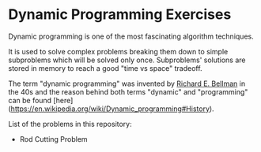 # Dynamic Programming Exercises

Dynamic programming is one of the most fascinating algorithm techniques. 

It is used to solve complex problems breaking them down to simple subproblems which will be solved only once.
Subproblems' solutions are stored in memory to reach a good "time vs space" tradeoff.

The term "dynamic programming" was invented by [Richard E. Bellman](https://en.wikipedia.org/wiki/Richard_E._Bellman) in the 40s and the reason behind both terms "dynamic" and "programming" can be found [here] (https://en.wikipedia.org/wiki/Dynamic_programming#History).

List of the problems in this repository:
* Rod Cutting Problem
